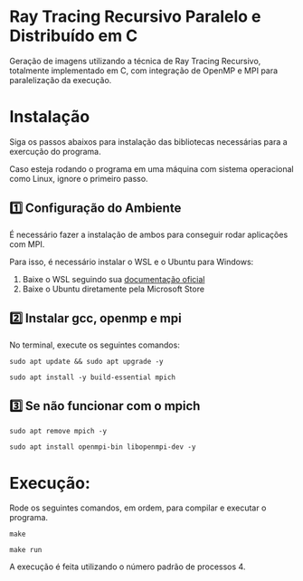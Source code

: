 # Ray Tracing Recursivo Paralelo e Distribuído em C

Geração de imagens utilizando a técnica de Ray Tracing Recursivo, totalmente implementado em C, com integração de OpenMP e MPI para paralelização da execução.


# Instalação

Siga os passos abaixos para instalação das bibliotecas necessárias para a exercução do programa.

Caso esteja rodando o programa em uma máquina com sistema operacional como Linux, ignore o primeiro passo.

## 1️⃣ Configuração do Ambiente
É necessário fazer a instalação de ambos para conseguir rodar aplicações com MPI.

Para isso, é necessário instalar o WSL e o Ubuntu para Windows:
 1. Baixe o WSL seguindo sua [documentação oficial](https://learn.microsoft.com/pt-br/windows/wsl/install)
 2. Baixe o Ubuntu diretamente pela Microsoft Store

 
## 2️⃣ Instalar gcc, openmp e mpi
No terminal, execute os seguintes comandos:
```
sudo apt update && sudo apt upgrade -y
 
sudo apt install -y build-essential mpich
```

## 3️⃣ Se não funcionar com o mpich
```
sudo apt remove mpich -y
 
sudo apt install openmpi-bin libopenmpi-dev -y
```

# Execução:
Rode os seguintes comandos, em ordem, para compilar e executar o programa.

```
make

make run
```
A execução é feita utilizando o número padrão de processos 4.
